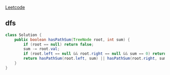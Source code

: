 [Leetcode](https://leetcode.com/problems/path-sum/)

## dfs
```java
class Solution {
    public boolean hasPathSum(TreeNode root, int sum) {
        if (root == null) return false;
        sum -= root.val;
        if (root.left == null && root.right == null && sum == 0) return true;
        return hasPathSum(root.left, sum) || hasPathSum(root.right, sum);
    }
}
```
